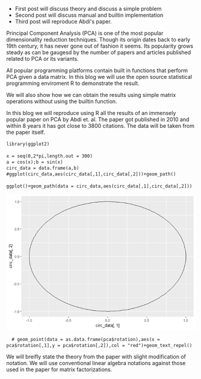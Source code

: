 -   First post will discuss theory and discuss a simple problem
-   Second post will discuss manual and builtin implementation
-   Third post will reproduce Abdi's paper.

Principal Component Analysis (PCA) is one of the most popular
dimensionality reduction techniques. Though its origin dates back to
early 19th century, it has never gone out of fashion it seems. Its
popularity grows steady as can be gaugesd by the number of papers and
articles published related to PCA or its variants.

All popular programming platforms contain built in functions that
perform PCA given a data matrix. In this blog we will use the open
source statistical programming enviroment R to demonstrate the result.

We will also show how we can obtain the results using simple matrix
operations without using the builtin function.

In this blog we will reproduce using R all the results of an immensely
popular paper on PCA by Abdi et. al. The paper got published in 2010 and
within 8 years it has got close to 3800 citations. The data will be
taken from the paper itself.

    library(ggplot2)

    x = seq(0,2*pi,length.out = 300)
    a = cos(x);b = sin(x)
    circ_data = data.frame(a,b)
    #ggplot(circ_data,aes(circ_data[,1],circ_data[,2]))+geom_path()

    ggplot()+geom_path(data = circ_data,aes(circ_data[,1],circ_data[,2]))

![](pca_interpretation_files/figure-markdown_strict/unnamed-chunk-2-1.png)

      # geom_point(data = as.data.frame(pca$rotation),aes(x = pca$rotation[,1],y = pca$rotation[,2]),col = "red")+geom_text_repel()

We will breifly state the theory from the paper with slight modification
of notation. We will use conventional linear algebra notations against
those used in the paper for matrix factorizations.
